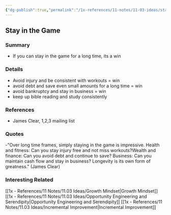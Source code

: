 ```yaml
---
{"dg-publish":true,"permalink":"/1x-references/11-notes/11-03-ideas/stay-in-the-game/"}
---
```



## Stay in the Game

### Summary
- If you can stay in the game for a long time, its a win

### Details
- Avoid injury and be consistent with workouts = win
- avoid debt and save even small amounts for a long time = win
- avoid bankruptcy and stay in business = win
- keep up bible reading and study consistently

### References
- James Clear, 1,2,3 mailing list

### Quotes
-"Over long time frames, simply staying in the game is impressive.
Health and fitness: Can you stay injury free and not miss workouts?Wealth and finance: Can you avoid debt and continue to save?
Business: Can you maintain cash flow and stay in business?
Longevity is its own form of greatness." (James Clear)

### Interesting Related
[[1x - References/11 Notes/11.03 Ideas/Growth Mindset\|Growth Mindset]]
[[1x - References/11 Notes/11.03 Ideas/Opportunity Engineering and Serendipity\|Opportunity Engineering and Serendipity]]
[[1x - References/11 Notes/11.03 Ideas/Incremental Improvement\|Incremental Improvement]]
